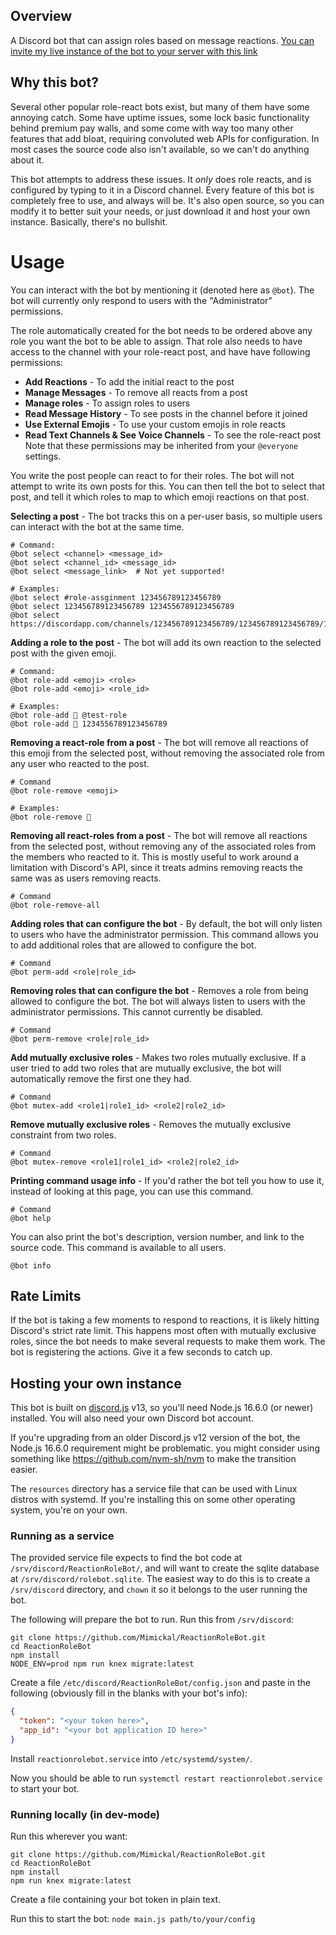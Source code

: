 ## Overview
A Discord bot that can assign roles based on message reactions.
[You can invite my live instance of the bot to your server with this link](
https://discord.com/oauth2/authorize?client_id=692585944934514738&scope=bot&permissions=335881280
)

## Why this bot?
Several other popular role-react bots exist, but many of them have some annoying
catch. Some have uptime issues, some lock basic functionality behind premium pay
walls, and some come with way too many other features that add bloat, requiring
convoluted web APIs for configuration. In most cases the source code also isn't
available, so we can't do anything about it.

This bot attempts to address these issues. It _only_ does role reacts, and is
configured by typing to it in a Discord channel. Every feature of this bot is
completely free to use, and always will be. It's also open source, so you can
modify it to better suit your needs, or just download it and host your own
instance. Basically, there's no bullshit.

# Usage
You can interact with the bot by mentioning it (denoted here as `@bot`). The bot
will currently only respond to users with the "Administrator" permissions.

The role automatically created for the bot needs to be ordered above any role
you want the bot to be able to assign. That role also needs to have access to
the channel with your role-react post, and have have following permissions:
* **Add Reactions** - To add the initial react to the post
* **Manage Messages** - To remove all reacts from a post
* **Manage roles** - To assign roles to users
* **Read Message History** - To see posts in the channel before it joined
* **Use External Emojis** - To use your custom emojis in role reacts
* **Read Text Channels & See Voice Channels** - To see the role-react post
Note that these permissions may be inherited from your `@everyone` settings.

You write the post people can react to for their roles. The bot will not attempt
to write its own posts for this. You can then tell the bot to select that post,
and tell it which roles to map to which emoji reactions on that post.

**Selecting a post** - The bot tracks this on a per-user basis, so multiple users can
interact with the bot at the same time.
```
# Command:
@bot select <channel> <message_id>
@bot select <channel_id> <message_id>
@bot select <message_link>  # Not yet supported!

# Examples:
@bot select #role-assginment 123456789123456789
@bot select 123456789123456789 1234556789123456789
@bot select https://discordapp.com/channels/123456789123456789/123456789123456789/123456789123456789
```

**Adding a role to the post** - The bot will add its own reaction to the selected
post with the given emoji.
```
# Command:
@bot role-add <emoji> <role>
@bot role-add <emoji> <role_id>

# Examples:
@bot role-add 🦊 @test-role
@bot role-add 🦊 1234556789123456789
```

**Removing a react-role from a post** - The bot will remove all reactions of
this emoji from the selected post, without removing the associated role from any
user who reacted to the post.
```
# Command
@bot role-remove <emoji>

# Examples:
@bot role-remove 🦊
```

**Removing all react-roles from a post** - The bot will remove all reactions
from the selected post, without removing any of the associated roles from the
members who reacted to it. This is mostly useful to work around a limitation
with Discord's API, since it treats admins removing reacts the same was as users
removing reacts.
```
# Command
@bot role-remove-all
```

**Adding roles that can configure the bot** - By default, the bot will only
listen to users who have the administrator permission. This command allows you
to add additional roles that are allowed to configure the bot.
```
# Command
@bot perm-add <role|role_id>
```

**Removing roles that can configure the bot** - Removes a role from being
allowed to configure the bot. The bot will always listen to users with the
administrator permissions. This cannot currently be disabled.
```
# Command
@bot perm-remove <role|role_id>
```

**Add mutually exclusive roles** - Makes two roles mutually exclusive. If a user
tried to add two roles that are mutually exclusive, the bot will automatically
remove the first one they had.
```
# Command
@bot mutex-add <role1|role1_id> <role2|role2_id>
```

**Remove mutually exclusive roles** - Removes the mutually exclusive constraint
from two roles.
```
# Command
@bot mutex-remove <role1|role1_id> <role2|role2_id>
```

**Printing command usage info** - If you'd rather the bot tell you how to use
it, instead of looking at this page, you can use this command.
```
# Command
@bot help
```

You can also print the bot's description, version number, and link to the source
code. This command is available to all users.
```
@bot info
```

## Rate Limits
If the bot is taking a few moments to respond to reactions, it is likely hitting
Discord's strict rate limit. This happens most often with mutually exclusive
roles, since the bot needs to make several requests to make them work. The bot
is registering the actions. Give it a few seconds to catch up.

## Hosting your own instance
This bot is built on [discord.js](https://discord.js.org/#/) v13, so you'll need
Node.js 16.6.0 (or newer) installed. You will also need your own Discord bot
account.

If you're upgrading from an older Discord.js v12 version of the bot, the Node.js
16.6.0 requirement might be problematic. you might consider using something like
https://github.com/nvm-sh/nvm to make the transition easier.

The `resources` directory has a service file that can be used with Linux distros
with systemd. If you're installing this on some other operating system, you're
on your own.

### Running as a service
The provided service file expects to find the bot code at
`/srv/discord/ReactionRoleBot/`, and will want to create the sqlite database at
`/srv/discord/rolebot.sqlite`. The easiest way to do this is to create a
`/srv/discord` directory, and `chown` it so it belongs to the user running the
bot.

The following will prepare the bot to run. Run this from `/srv/discord`:
```
git clone https://github.com/Mimickal/ReactionRoleBot.git
cd ReactionRoleBot
npm install
NODE_ENV=prod npm run knex migrate:latest
```

Create a file `/etc/discord/ReactionRoleBot/config.json` and paste in the
following (obviously fill in the blanks with your bot's info):
```json
{
  "token": "<your token here>",
  "app_id": "<your bot application ID here>"
}
```

Install `reactionrolebot.service` into `/etc/systemd/system/`.

Now you should be able to run `systemctl restart reactionrolebot.service` to
start your bot.

### Running locally (in dev-mode)
Run this wherever you want:
```
git clone https://github.com/Mimickal/ReactionRoleBot.git
cd ReactionRoleBot
npm install
npm run knex migrate:latest
```

Create a file containing your bot token in plain text.

Run this to start the bot: `node main.js path/to/your/config`
